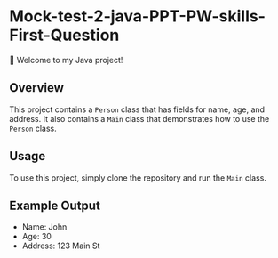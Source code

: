 # Mock-test-2-java-PPT-PW-skills-First-Question

👋 Welcome to my Java project!

## Overview
This project contains a `Person` class that has fields for name, age, and address. It also contains a `Main` class that demonstrates how to use the `Person` class.

## Usage
To use this project, simply clone the repository and run the `Main` class.

## Example Output
- Name: John
- Age: 30
- Address: 123 Main St
